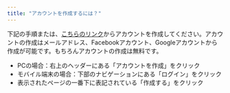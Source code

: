 ```yaml
---
title: "アカウントを作成するには？"
---
```

下記の手順または、[こちらのリンク](/signup)からアカウントを作成してください。アカウントの作成はメールアドレス、Facebookアカウント、Googleアカウントから作成が可能です。もちろんアカウントの作成は無料です。
- PCの場合：右上のヘッダーにある「アカウントを作成」をクリック
- モバイル端末の場合：下部のナビゲーションにある「ログイン」をクリック
-  表示されたページの一番下に表記されている「作成する」をクリック
